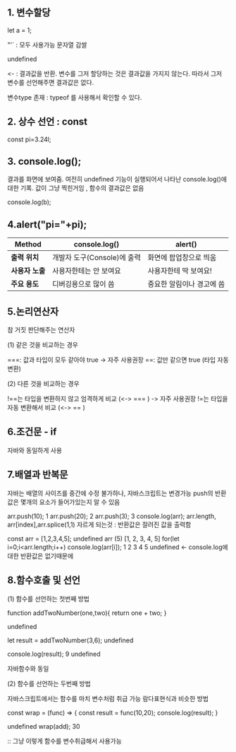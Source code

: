  ## 1. 변수할당

 let a = 1;

 "'` : 모두 사용가능  문자열 감쌀

 undefined
 >
 <- : 결과값을 반환. 변수를 그저 할당하는 것은 결과값을 가지지 않는다.
 따라서 그저 변수를 선언해주면 결과값은 없다.

 변수type 존재 : typeof 를 사용해서 확인할 수 있다.

## 2. 상수 선언 : const 
 const pi=3.24l;


## 3. console.log();
 결과를 화면에 보여줌.
 여전히 undefined
 기능이 실행되어서 나타난 console.log()에 대한 기록. 값이 그냥 찍힌거임 , 함수의 결과값은 없음 

 console.log(b);

 ## 4.alert("pi="+pi);

| **Method**        | **console.log()**                   | **alert()**                          |
|--------------------|-------------------------------------|---------------------------------------|
| **출력 위치**      | 개발자 도구(Console)에 출력         | 화면에 팝업창으로 띄움               |
| **사용자 노출**    | 사용자한테는 안 보여요              | 사용자한테 딱 보여요!              |
| **주요 용도**      | 디버깅용으로 많이 씀                | 중요한 알림이나 경고에 씀            |

## 5.논리연산자 
참 거짓 판단해주는 연산자

(1) 같은 것을 비교하는 경우

===: 값과 타입이 모두 같아야 true -> 자주 사용권장 
==: 값만 같으면 true (타입 자동 변환)

(2) 다른 것을 비교하는 경우 

!==는 타입을 변환하지 않고 엄격하게 비교 (<-> === ) -> 자주 사용권장 
!=는 타입을 자동 변환해서 비교 (<-> == )

## 6.조건문 - if 
자바와 동일하게 사용 

## 7.배열과 반복문 

자바는 배열의 사이즈를 중간에 수정 불가하나, 자바스크립트는 변경가능 
push의 반환값은 몇개의 요소가 들어가있는지 알 수 있음 

arr.push(10);
1
arr.push(20);
2
arr.push(3);
3
console.log(arr);
arr.length, arr[index],arr.splice(1,1) 자르게 되는것 : 반환값은 잘려진 값을 출력함


const arr = [1,2,3,4,5];
undefined
arr
(5) [1, 2, 3, 4, 5]
for(let i=0;i<arr.length;i++)
    console.log(arr[i]);
 1
 2
 3
 4
 5
 undefined <- console.log에 대한 반환값은 없기때문에

 ## 8.함수호출 및 선언

(1) 함수를 선언하는 첫번째 방법 
 
 function addTwoNumber(one,two){
    return one + two;
}

undefined

let result = addTwoNumber(3,6);
undefined

console.log(result);
9
undefined

자바함수와 동일 

(2) 함수를 선언하는 두번째 방법 

자바스크립트에서는 함수를 마치 변수처럼 취급 가능
람다표현식과 비슷한 방법 

const wrap = (func) => {
    const result = func(10,20);
    console.log(result);
}

undefined
wrap(add);
30

:: 그냥 이렇게 함수를 변수취급해서 사용가능 


